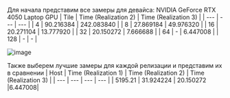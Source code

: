 Для начала представим все замеры для девайса: NVIDIA GeForce RTX 4050 Laptop GPU
| Tile | Time (Realization 2) | Time (Realization 3) |
| --- | --- | --- |
| 4 | 90.216384 | 242.083840 |
| 8 | 27.869184 | 49.976320 |
| 16 | 20.271104 | 13.777920 |
| 32 | 20.150272 | 7.666688 |
| 64 | - | 6.447008 |
| 128 | - | - |

![image](https://github.com/Ence1adus/Digital-image-processing/assets/144054132/8f36f36e-98fc-4f56-abf7-e11d2cb0fc6f)

Также выберем лучшие замеры для каждой релизации и представим их в сравнении
| Host | Time (Realization 1) | Time (Realization 2) | Time (Realization 3) |
| --- | --- | --- | --- |
| 5195.21 | 31.924224 | 20.150272 |6.447008|
